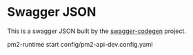 # Swagger JSON
This is a swagger JSON built by the [swagger-codegen](https://github.com/swagger-api/swagger-codegen) project.

pm2-runtime start config/pm2-api-dev.config.yaml